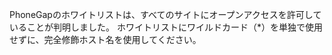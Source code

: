 
PhoneGapのホワイトリストは、すべてのサイトにオープンアクセスを許可していることが判明しました。
ホワイトリストにワイルドカード（*）を単独で使用せずに、完全修飾ホスト名を使用してください。
